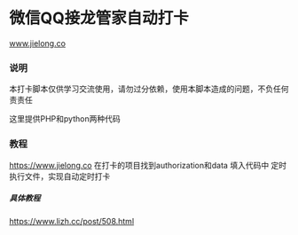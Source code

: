 # 微信QQ接龙管家自动打卡
www.jielong.co
### 说明
本打卡脚本仅供学习交流使用，请勿过分依赖，使用本脚本造成的问题，不负任何责责任

这里提供PHP和python两种代码
### 教程
https://www.jielong.co
在打卡的项目找到authorization和data
填入代码中
定时执行文件，实现自动定时打卡

##### 具体教程
https://www.lizh.cc/post/508.html

